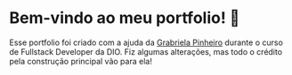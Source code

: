 # Bem-vindo ao meu portfolio! 👋

Esse portfolio foi criado com a ajuda da [Grabriela Pinheiro](https://github.com/SpruceGabriela) durante o curso de Fullstack Developer da DIO.
Fiz algumas alterações, mas todo o crédito pela construção principal vão para ela!
